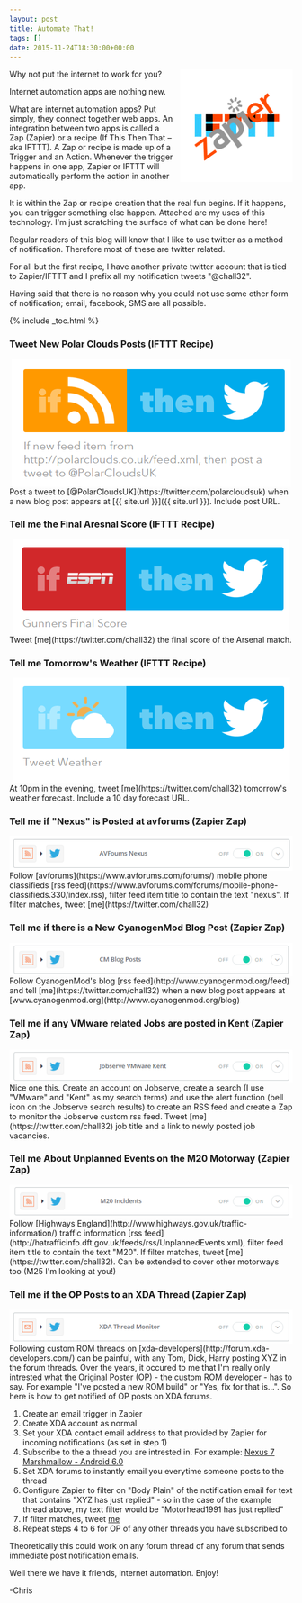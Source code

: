 ```yaml
---
layout: post
title: Automate That!
tags: []
date: 2015-11-24T18:30:00+00:00
---
```

<img style="float: right; margin: 0px 0px 10px 10px;" alt="Zapier and IFTTT" src="/images/iftttzap.png">
Why not put the internet to work for you?

Internet automation apps are nothing new.  

What are internet automation apps? Put simply, they  connect together web apps.  An integration between two apps is called a Zap (Zapier) or a recipe (If This Then That – aka IFTTT).  A Zap or recipe is made up of a Trigger and an Action.  Whenever the trigger happens in one app, Zapier or IFTTT will automatically perform the action in another app.

It is within the Zap or recipe creation that the real fun begins.  If it happens, you can trigger something else happen. Attached are my uses of this technology. I'm just scratching the surface of what can be done here! 

Regular readers of this blog will know that I like to use twitter as a method of notification.   Therefore most of these are twitter related.

For all but the first recipe, I have another private twitter account that is tied to Zapier/IFTTT and I prefix all my notification tweets "@chall32".

Having said that there is no reason why you could not use some other form of notification; email, facebook, SMS are all possible.
  
{% include _toc.html %}

### Tweet New Polar Clouds Posts (IFTTT Recipe)
<img style="display: block; margin-left: auto; margin-right: auto;" alt="Polarclouds Tweet" src="/images/polarclouds-tweet.png">
Post a tweet to [@PolarCloudsUK](https://twitter.com/polarcloudsuk) when a new blog post appears at [{{ site.url }}]({{ site.url }}). Include post URL.

### Tell me the Final Aresnal Score (IFTTT Recipe)
<img style="display: block; margin-left: auto; margin-right: auto;" alt="Arsenal Score Tweet" src="/images/tweet-gunners.png">
Tweet [me](https://twitter.com/chall32) the final score of the Arsenal match.

### Tell me Tomorrow's Weather (IFTTT Recipe)
<img style="display: block; margin-left: auto; margin-right: auto;" alt="Tweet Tonmorrow's Weather" src="/images/tweet-weather.png">
At 10pm in the evening, tweet [me](https://twitter.com/chall32) tomorrow's weather forecast. Include a 10 day forecast URL.

### Tell me if "Nexus" is Posted at avforums (Zapier Zap)
<img style="display: block; margin-left: auto; margin-right: auto;" alt="Tweet if Nexus in avforums" src="/images/zap-avforums.png">
Follow [avforums](https://www.avforums.com/forums/) mobile phone classifieds [rss feed](https://www.avforums.com/forums/mobile-phone-classifieds.330/index.rss), filter feed item title to contain the text "nexus". If filter matches, tweet [me](https://twitter.com/chall32)

### Tell me if there is a New CyanogenMod Blog Post (Zapier Zap)
<img style="display: block; margin-left: auto; margin-right: auto;" alt="Tweet if new CM Blog Post" src="/images/zap-cmblog.png">
Follow CyanogenMod's blog [rss feed](http://www.cyanogenmod.org/feed) and tell [me](https://twitter.com/chall32) when a new blog post appears at [www.cyanogenmod.org](http://www.cyanogenmod.org/blog)

### Tell me if any VMware related Jobs are posted in Kent (Zapier Zap)
<img style="display: block; margin-left: auto; margin-right: auto;" alt="Tweet VMware Jobs" src="/images/zap-jobserve.png">
Nice one this.  Create an account on Jobserve, create a search (I use "VMware" and "Kent" as my search terms) and use the alert function (bell icon on the Jobserve search results) to create an RSS feed and create a Zap to monitor the Jobserve custom rss feed.  Tweet [me](https://twitter.com/chall32) job title and a link to newly posted job vacancies.

### Tell me About Unplanned Events on the M20 Motorway (Zapier Zap)
<img style="display: block; margin-left: auto; margin-right: auto;" alt="Tweet M20 Incidents" src="/images/zap-m20.png">
Follow [Highways England](http://www.highways.gov.uk/traffic-information/) traffic information [rss feed](http://hatrafficinfo.dft.gov.uk/feeds/rss/UnplannedEvents.xml), filter feed item title to contain the text "M20". If filter matches, tweet [me](https://twitter.com/chall32).  Can be extended to cover other motorways too (M25 I'm looking at you!)

### Tell me if the OP Posts to an XDA Thread (Zapier Zap)
<img style="display: block; margin-left: auto; margin-right: auto;" alt="Tweet XDA OP" src="/images/zap-xda.png">
Following custom ROM threads on [xda-developers](http://forum.xda-developers.com/) can be painful, with any Tom, Dick, Harry posting XYZ in the forum threads.  
Over the years, it occured to me that I'm really only intrested what the Original Poster (OP) - the custom ROM developer - has to say. For example "I've posted a new ROM build" or "Yes, fix for that is...". So here is how to get notified of OP posts on XDA forums.  

1. Create an email trigger in Zapier
2. Create XDA account as normal
3. Set your XDA contact email address to that provided by Zapier for incoming notifications (as set in step 1)  
4. Subscribe to the a thread you are intrested in. For example: [Nexus 7 Marshmallow - Android 6.0](http://forum.xda-developers.com/nexus-7/development/wip-nexus-7-marshmallow-android-6-0-t3222239)
5. Set XDA forums to instantly email you everytime someone posts to the thread
6. Configure Zapier to filter on "Body Plain" of the notification email for text that contains "XYZ has just replied" - so in the case of the example thread above, my text filter would be "Motorhead1991 has just replied"
7. If filter matches, tweet [me](https://twitter.com/chall32)
8. Repeat steps 4 to 6 for OP of any other threads you have subscribed to

Theoretically this could work on any forum thread of any forum that sends immediate post notification emails. 


Well there we have it friends, internet automation.  Enjoy!

-Chris
